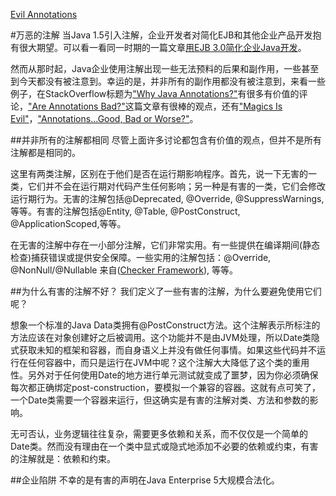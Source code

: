[Evil Annotations](https://dzone.com/articles/evil-annotations)

#万恶的注解
当Java 1.5引入注解，企业开发者对简化EJB和其他企业产品开发抱有很大期望。可以看一看同一时期的一篇文章[用EJB 3.0简化企业Java开发](http://www.javaworld.com/article/2072037/java-web-development/java-web-development-simplify-enterprise-java-development-with-ejb-3-0-part-1.html)。

然而从那时起，Java企业使用注解出现一些无法预料的后果和副作用，一些甚至到今天都没有被注意到。幸运的是，并非所有的副作用都没有被注意到，来看一些例子，在StackOverflow标题为["Why Java Annotations?"](http://stackoverflow.com/questions/4285592/why-java-annotations)有很多有价值的评论，["Are Annotations Bad?"](https://dzone.com/articles/are-annotations-bad)这篇文章有很棒的观点，还有["Magics Is Evil"](https://doanduyhai.wordpress.com/2012/04/21/magics-is-evil/)，["Annotations…Good, Bad or Worse?"](http://www.javalobby.org/java/forums/t101604.html)。

##并非所有的注解都相同
尽管上面许多讨论都包含有价值的观点，但并不是所有注解都是相同的。

这里有两类注解，区别在于他们是否在运行期影响程序。首先，说一下无害的一类，它们并不会在运行期对代码产生任何影响；另一种是有害的一类，它们会修改运行期行为。无害的注解包括@Deprecated, @Override, @SuppressWarnings, 等等。有害的注解包括@Entity, @Table, @PostConstruct, @ApplicationScoped,等等。

在无害的注解中存在一小部分注解，它们非常实用。有一些提供在编译期间(静态检查)捕获错误或提供安全保障。一些实用的注解包括：@Override, @NonNull/@Nullable 来自([Checker Framework](http://checkerframework.org/)), 等等。

##为什么有害的注解不好？
我们定义了一些有害的注解，为什么要避免使用它们呢？

想象一个标准的Java Data类拥有@PostConstruct方法。这个注解表示所标注的方法应该在对象创建好之后被调用。这个功能并不是由JVM处理，所以Date类隐式获取未知的框架和容器，而自身语义上并没有做任何事情。如果这些代码并不运行在任何容器中，而只是运行在JVM中呢？这个注解大大降低了这个类的重用性。另外对于任何使用Date的地方进行单元测试就变成了噩梦，因为你必须确保每次都正确绑定post-construction，要模拟一个兼容的容器。这就有点可笑了，一个Date类需要一个容器来运行，但这确实是有害的注解对类、方法和参数的影响。

无可否认，业务逻辑往往复杂，需要更多依赖和关系，而不仅仅是一个简单的Date类。然而没有理由在一个类中显式或隐式地添加不必要的依赖或约束，有害的注解就是：依赖和约束。

##企业陷阱
不幸的是有害的声明在Java Enterprise 5大规模合法化。